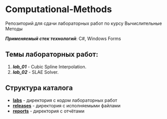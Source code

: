 # Computational-Methods
Репозиторий для сдачи лабораторных работ по курсу Вычислительные Методы

___Применяемый стек технологий___: C#, Windows Forms

## Темы лабораторных работ:
1. ___lab_01___ - Cubic Spline Interpolation.
2. ___lab_02___ - SLAE Solver.

## Структура каталога
* [__labs__][labs] - директория с кодом лабораторных работ
* [__releases__][releases] - директория с исполняемыми файлами
* [__reports__][reports] - директория с отчётами

<!-- Links -->
[labs]: https://github.com/AlibekovMurad5202/Computational-Methods/tree/main/labs (labs)
[releases]: https://github.com/AlibekovMurad5202/Computational-Methods/tree/main/releases (releases)
[reports]: https://github.com/AlibekovMurad5202/Computational-Methods/tree/main/reports (reports)
